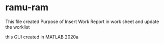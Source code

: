 # ramu-ram
This file created Purpose of Insert Work Report in work sheet and update the worklist

this GUI created in MATLAB 2020a
